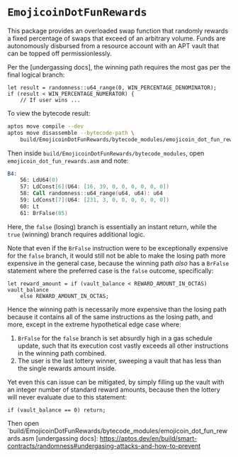 # `EmojicoinDotFunRewards`

This package provides an overloaded swap function that randomly rewards a fixed
percentage of swaps that exceed of an arbitrary volume. Funds are autonomously
disbursed from a resource account with an APT vault that can be topped off
permissionlessly.

Per the [undergassing docs], the winning path requires the most gas per the
final logical branch:

```move
let result = randomness::u64_range(0, WIN_PERCENTAGE_DENOMINATOR);
if (result < WIN_PERCENTAGE_NUMERATOR) {
    // If user wins ...
```

To view the bytecode result:

```sh
aptos move compile --dev
aptos move disassemble --bytecode-path \
    build/EmojicoinDotFunRewards/bytecode_modules/emojicoin_dot_fun_rewards.mv
```

Then inside `build/EmojicoinDotFunRewards/bytecode_modules`, open
`emojicoin_dot_fun_rewards.asm` and note:

```asm
B4:
	56: LdU64(0)
	57: LdConst[6](U64: [16, 39, 0, 0, 0, 0, 0, 0])
	58: Call randomness::u64_range(u64, u64): u64
	59: LdConst[7](U64: [231, 3, 0, 0, 0, 0, 0, 0])
	60: Lt
	61: BrFalse(85)
```

Here, the `false` (losing) branch is essentially an instant return, while the
`true` (winning) branch requires additional logic.

Note that even if the `BrFalse` instruction were to be exceptionally expensive
for the `false` branch, it would still not be able to make the losing path more
expensive in the general case, because the winning path *also* has a `BrFalse`
statement where the preferred case is the `false` outcome, specifically:

```move
let reward_amount = if (vault_balance < REWARD_AMOUNT_IN_OCTAS) vault_balance
    else REWARD_AMOUNT_IN_OCTAS;
```

Hence the winning path is necessarily more expensive than the losing path
because it contains all of the same instructions as the losing path, and more,
except in the extreme hypothetical edge case where:

1. `BrFalse` for the `false` branch is set absurdly high in a gas schedule
   update, such that its execution cost vastly exceeds all other instructions in
   the winning path combined.
2. The user is the last lottery winner, sweeping a vault that has less than the
   single rewards amount inside.

Yet even this can issue can be mitigated, by simply filling up the vault with
an integer number of standard reward amounts, because then the lottery will
never evaluate due to this statement:

```move
if (vault_balance == 0) return;
```

Then open `build/EmojicoinDotFunRewards/bytecode_modules/emojicoin_dot_fun_rewards.asm
[undergassing docs]: https://aptos.dev/en/build/smart-contracts/randomness#undergasing-attacks-and-how-to-prevent

